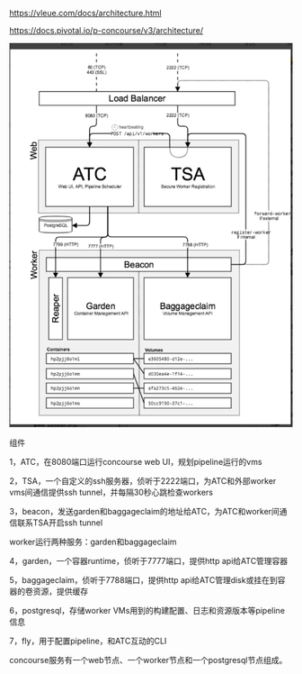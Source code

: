 https://vleue.com/docs/architecture.html

https://docs.pivotal.io/p-concourse/v3/architecture/

![](images/C0179CBA411F4AF8BB3B36EF698BDE55clipboard.png)

组件

1，ATC，在8080端口运行concourse web UI，规划pipeline运行的vms

2，TSA，一个自定义的ssh服务器，侦听于2222端口，为ATC和外部worker vms间通信提供ssh tunnel，并每隔30秒心跳检查workers

3，beacon，发送garden和baggageclaim的地址给ATC，为ATC和worker间通信联系TSA开启ssh tunnel

worker运行两种服务：garden和baggageclaim

4，garden，一个容器runtime，侦听于7777端口，提供http api给ATC管理容器

5，baggageclaim，侦听于7788端口，提供http api给ATC管理disk或挂在到容器的卷资源，提供缓存

6，postgresql，存储worker VMs用到的构建配置、日志和资源版本等pipeline信息

7，fly，用于配置pipeline，和ATC互动的CLI

concourse服务有一个web节点、一个worker节点和一个postgresql节点组成。